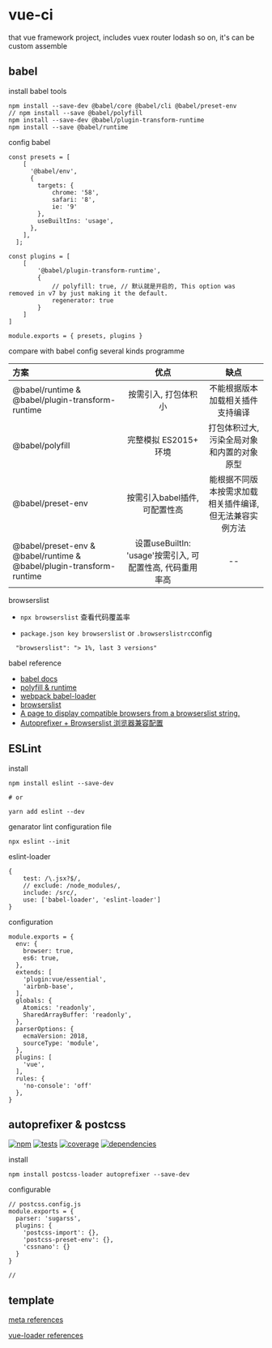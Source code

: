 # vue-ci
that vue framework project, includes vuex router lodash so on, it's can be custom assemble

## babel
install babel tools
```
npm install --save-dev @babel/core @babel/cli @babel/preset-env
// npm install --save @babel/polyfill
npm install --save-dev @babel/plugin-transform-runtime
npm install --save @babel/runtime
```

config babel
```
const presets = [
    [
      '@babel/env',
      {
        targets: {
            chrome: '58',
            safari: '8',
            ie: '9'
        },
        useBuiltIns: 'usage',
      },
    ],
  ];

const plugins = [
    [
        '@babel/plugin-transform-runtime',
        {
            // polyfill: true, // 默认就是开启的, This option was removed in v7 by just making it the default.
            regenerator: true
        }
    ]
]
  
module.exports = { presets, plugins }
```


compare with babel config several kinds programme

| 方案 | 优点  | 缺点 |
| :------------ |:---------------:| :-----:|
| @babel/runtime & @babel/plugin-transform-runtime | 按需引入, 打包体积小 | 不能根据版本加载相关插件支持编译 |
| @babel/polyfill | 完整模拟 ES2015+ 环境 | 打包体积过大, 污染全局对象和内置的对象原型 |
| @babel/preset-env | 按需引入babel插件, 可配置性高 | 能根据不同版本按需求加载相关插件编译, 但无法兼容实例方法 |
| @babel/preset-env & @babel/runtime & @babel/plugin-transform-runtime | 设置useBuiltIn: 'usage'按需引入, 可配置性高, 代码重用率高 | -- |

browserslist

- `npx browserslist` 查看代码覆盖率

- `package.json key browserslist` or `.browserslistrc`config

```
  "browserslist": "> 1%, last 3 versions"
```


babel reference
* [babel docs](https://www.babeljs.cn/docs/, "文档参照")
* [polyfill & runtime](https://juejin.im/post/5d553706e51d4561e84fcc13, "两种兼容模式对比")
* [webpack babel-loader](https://webpack.js.org/loaders/babel-loader/, "求积若渴就点吧")
* [browserslist](https://github.com/browserslist/browserslist)
* [A page to display compatible browsers from a browserslist string.](https://browserl.ist/)
* [Autoprefixer + Browserslist 浏览器兼容配置](https://zhuanlan.zhihu.com/p/81286302)

## ESLint
install
```
npm install eslint --save-dev

# or

yarn add eslint --dev
```
genarator lint configuration file
```
npx eslint --init
```

eslint-loader
```
{
    test: /\.jsx?$/,
    // exclude: /node_modules/,
    include: /src/,
    use: ['babel-loader', 'eslint-loader']
}
```

configuration
```
module.exports = {
  env: {
    browser: true,
    es6: true,
  },
  extends: [
    'plugin:vue/essential',
    'airbnb-base',
  ],
  globals: {
    Atomics: 'readonly',
    SharedArrayBuffer: 'readonly',
  },
  parserOptions: {
    ecmaVersion: 2018,
    sourceType: 'module',
  },
  plugins: [
    'vue',
  ],
  rules: {
    'no-console': 'off'
  },
}
```

## autoprefixer & postcss
[![npm](https://img.shields.io/npm/v/autoprefixer-stylus.svg?style=flat)](http://badge.fury.io/js/autoprefixer-stylus)
[![tests](https://img.shields.io/travis/jescalan/autoprefixer-stylus/master.svg?style=flat)](https://travis-ci.org/jescalan/autoprefixer-stylus)
[![coverage](https://img.shields.io/coveralls/jescalan/autoprefixer-stylus/master.svg?style=flat)](https://coveralls.io/r/jescalan/autoprefixer-stylus)
[![dependencies](https://img.shields.io/david/jescalan/autoprefixer-stylus.svg?style=flat)](https://david-dm.org/jescalan/autoprefixer-stylus)

install
```
npm install postcss-loader autoprefixer --save-dev
```

configurable
```
// postcss.config.js
module.exports = {
  parser: 'sugarss',
  plugins: {
    'postcss-import': {},
    'postcss-preset-env': {},
    'cssnano': {}
  }
}

// 
```

## template
[meta references](https://www.jianshu.com/p/b5dcc3fc1aed)

[vue-loader references](https://vue-loader.vuejs.org/zh/)
